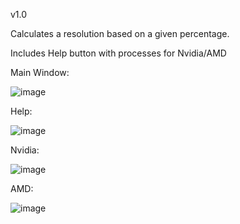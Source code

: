 v1.0

Calculates a resolution based on a given percentage.

Includes Help button with processes for Nvidia/AMD

Main Window:

![image](https://github.com/user-attachments/assets/6e416ff8-559a-4648-9b23-2ae0a8a65feb)

Help:

![image](https://github.com/user-attachments/assets/57d77ce0-3c6f-45d4-b524-9c05fa3b7e82)

Nvidia:

![image](https://github.com/user-attachments/assets/dd432174-68c4-4279-858a-76f68f141ef4)

AMD:

![image](https://github.com/user-attachments/assets/56772aea-947a-47e9-8e96-d57240040825)
